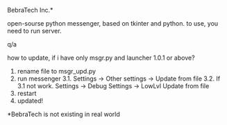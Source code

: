 BebraTech Inc.*

open-sourse python messenger, based on tkinter and python.
to use, you need to run server.

q/a

how to update, if i have only msgr.py and launcher 1.0.1 or above?
1. rename file to msgr_upd.py
2. run messenger
3.1. Settings -> Other settings -> Update from file
3.2. If 3.1 not work. Settings -> Debug Settings -> LowLvl Update from file
4. restart
5. updated!

*BebraTech is not existing in real world

